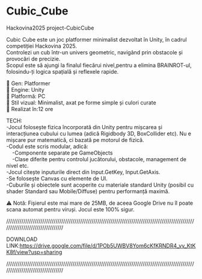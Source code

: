 # Cubic_Cube  
Hackovina2025 project-CubicCube  
  
Cubic Cube este un joc platformer minimalist dezvoltat în Unity, în cadrul competiției Hackovina 2025.  
Controlezi un cub într-un univers geometric, navigând prin obstacole și provocări de precizie.  
Scopul este să ajungi la finalul fiecărui nivel,pentru a elimina BRAINROT-ul, folosindu-ți logica spațială și reflexele rapide.  
  
🔹 Gen: Platformer  
🔹 Engine: Unity  
🔹 Platformă: PC  
🔹 Stil vizual: Minimalist, axat pe forme simple și culori curate  
🔹 Realizat în:12 ore  
  
TECH:  
-Jocul folosește fizica încorporată din Unity pentru mișcarea și interacțiunea cubului cu lumea (adică Rigidbody 3D, BoxCollider etc). Nu e mișcare pur matematică, ci bazată pe motorul de fizică.  
-Codul este scris modular, adică:  
&nbsp;&nbsp;&nbsp;&nbsp;-Componente separate pe GameObjects  
&nbsp;&nbsp;&nbsp;&nbsp;-Clase diferite pentru controlul jucătorului, obstacole, management de nivel etc.  
-Jocul citește inputurile direct din Input.GetKey, Input.GetAxis.  
-Se folosește Canvas cu elemente de UI.  
-Cuburile și obiectele sunt acoperite cu materiale standard Unity (posibil cu shader Standard sau Mobile/Diffuse) pentru performanță maximă.  

⚠️ Notă: Fișierul este mai mare de 25MB, de aceea Google Drive nu îl poate scana automat pentru viruși. Jocul este 100% sigur.
  
/////////////////////////////////////////////////////////////////////////////////////////////////////////////////////////////////  
  
DOWNLOAD LINK:https://drive.google.com/file/d/1POb5UWBV8Yom6cKfKRNDR4_vv_KtKK8f/view?usp=sharing
  
/////////////////////////////////////////////////////////////////////////////////////////////////////////////////////////////////  
  

